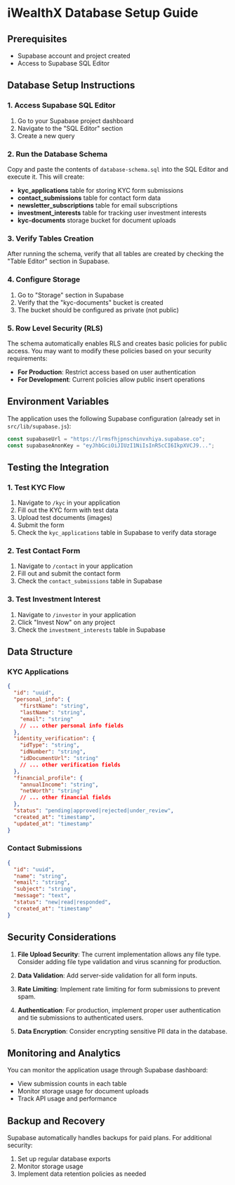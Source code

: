 # iWealthX Database Setup Guide

## Prerequisites

- Supabase account and project created
- Access to Supabase SQL Editor

## Database Setup Instructions

### 1. Access Supabase SQL Editor

1. Go to your Supabase project dashboard
2. Navigate to the "SQL Editor" section
3. Create a new query

### 2. Run the Database Schema

Copy and paste the contents of `database-schema.sql` into the SQL Editor and execute it. This will create:

- **kyc_applications** table for storing KYC form submissions
- **contact_submissions** table for contact form data
- **newsletter_subscriptions** table for email subscriptions
- **investment_interests** table for tracking user investment interests
- **kyc-documents** storage bucket for document uploads

### 3. Verify Tables Creation

After running the schema, verify that all tables are created by checking the "Table Editor" section in Supabase.

### 4. Configure Storage

1. Go to "Storage" section in Supabase
2. Verify that the "kyc-documents" bucket is created
3. The bucket should be configured as private (not public)

### 5. Row Level Security (RLS)

The schema automatically enables RLS and creates basic policies for public access. You may want to modify these policies based on your security requirements:

- **For Production**: Restrict access based on user authentication
- **For Development**: Current policies allow public insert operations

## Environment Variables

The application uses the following Supabase configuration (already set in `src/lib/supabase.js`):

```javascript
const supabaseUrl = "https://lrmsfhjpnschinvxhiya.supabase.co";
const supabaseAnonKey = "eyJhbGciOiJIUzI1NiIsInR5cCI6IkpXVCJ9...";
```

## Testing the Integration

### 1. Test KYC Flow

1. Navigate to `/kyc` in your application
2. Fill out the KYC form with test data
3. Upload test documents (images)
4. Submit the form
5. Check the `kyc_applications` table in Supabase to verify data storage

### 2. Test Contact Form

1. Navigate to `/contact` in your application
2. Fill out and submit the contact form
3. Check the `contact_submissions` table in Supabase

### 3. Test Investment Interest

1. Navigate to `/investor` in your application
2. Click "Invest Now" on any project
3. Check the `investment_interests` table in Supabase

## Data Structure

### KYC Applications

```json
{
  "id": "uuid",
  "personal_info": {
    "firstName": "string",
    "lastName": "string",
    "email": "string"
    // ... other personal info fields
  },
  "identity_verification": {
    "idType": "string",
    "idNumber": "string",
    "idDocumentUrl": "string"
    // ... other verification fields
  },
  "financial_profile": {
    "annualIncome": "string",
    "netWorth": "string"
    // ... other financial fields
  },
  "status": "pending|approved|rejected|under_review",
  "created_at": "timestamp",
  "updated_at": "timestamp"
}
```

### Contact Submissions

```json
{
  "id": "uuid",
  "name": "string",
  "email": "string",
  "subject": "string",
  "message": "text",
  "status": "new|read|responded",
  "created_at": "timestamp"
}
```

## Security Considerations

1. **File Upload Security**: The current implementation allows any file type. Consider adding file type validation and virus scanning for production.

2. **Data Validation**: Add server-side validation for all form inputs.

3. **Rate Limiting**: Implement rate limiting for form submissions to prevent spam.

4. **Authentication**: For production, implement proper user authentication and tie submissions to authenticated users.

5. **Data Encryption**: Consider encrypting sensitive PII data in the database.

## Monitoring and Analytics

You can monitor the application usage through Supabase dashboard:

- View submission counts in each table
- Monitor storage usage for document uploads
- Track API usage and performance

## Backup and Recovery

Supabase automatically handles backups for paid plans. For additional security:

1. Set up regular database exports
2. Monitor storage usage
3. Implement data retention policies as needed
